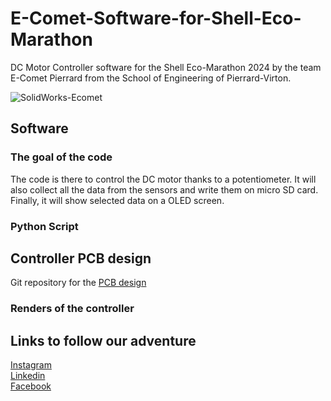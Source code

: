 # E-Comet-Software-for-Shell-Eco-Marathon
DC Motor Controller software for the Shell Eco-Marathon 2024 by the team E-Comet Pierrard from the School of Engineering of Pierrard-Virton.

![SolidWorks-Ecomet](https://github.com/HugoBrunner/E-Comet-Software-for-Shell-Eco-Marathon/assets/146762597/fdcfead4-378e-41e6-80af-602ade4bbf07)

## Software

### The goal of the code
The code is there to control the DC motor thanks to a potentiometer. It will also collect all the data from the sensors and write them on micro SD card. Finally, it will show selected data on a OLED screen.

### Python Script

## Controller PCB design

Git repository for the [PCB design](https://cadlab.io/project/27305/master/files)

### Renders of the controller

## Links to follow our adventure
[Instagram](https://www.instagram.com/pierrardecomet/?igshid=MzRlODBiNWFlZA%3D%3D)  
[Linkedin](https://www.linkedin.com/company/e-comet-pierrard/)  
[Facebook](https://www.facebook.com/profile.php?id=100092158477900)
